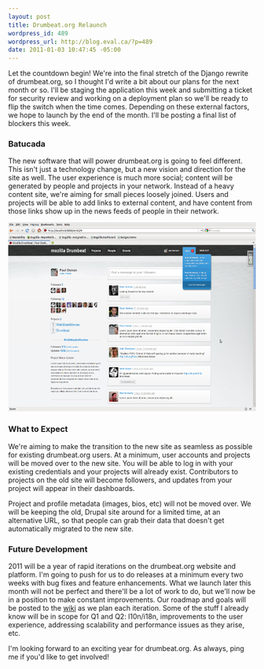 ```yaml
--- 
layout: post
title: Drumbeat.org Relaunch
wordpress_id: 489
wordpress_url: http://blog.eval.ca/?p=489
date: 2011-01-03 10:47:45 -05:00
---
```

Let the countdown begin! We're into the final stretch of the Django rewrite of drumbeat.org, so I thought I'd write a bit about our plans for the next month or so. I'll be staging the application this week and submitting a ticket for security review and working on a deployment plan so we'll be ready to flip the switch when the time comes. Depending on these external factors, we hope to launch by the end of the month. I'll be posting a final list of blockers this week.
<h3>Batucada</h3>
The new software that will power drumbeat.org is going to feel different. This isn't just a technology change, but a new vision and direction for the site as well. The user experience is much more social; content will be generated by people and projects in your network. Instead of a heavy content site, we're aiming for small pieces loosely joined. Users and projects will be able to add links to external content, and have content from those links show up in the news feeds of people in their network.
<p style="text-align: center;"><a href="/images/batucada.png"><img class="aligncenter" title="Screenshot" src="/images/batucada.png" alt="Drumbeat.org Dashboard" width="556.5" height="384" /></a></p>

<h3 style="text-align: left;">What to Expect</h3>
We're aiming to make the transition to the new site as seamless as possible for existing drumbeat.org users. At a minimum, user accounts and projects will be moved over to the new site. You will be able to log in with your existing credentials and your projects will already exist. Contributors to projects on the old site will become followers, and updates from your project will appear in their dashboards.

Project and profile metadata (images, bios, etc) will not be moved over. We will be keeping the old, Drupal site around for a limited time, at an alternative URL, so that people can grab their data that doesn't get automatically migrated to the new site.
<h3>Future Development</h3>
2011 will be a year of rapid iterations on the drumbeat.org website and platform. I'm going to push for us to do releases at a minimum every two weeks with bug fixes and feature enhancements. What we launch later this month will not be perfect and there'll be a lot of work to do, but we'll now be in a position to make constant improvements. Our roadmap and goals will be posted to the <a title="Batucada Wiki" href="http://wiki.mozilla.org/Drumbeat/Batucada">wiki</a> as we plan each iteration. Some of the stuff I already know will be in scope for Q1 and Q2: l10n/i18n, improvements to the user experience, addressing scalability and performance issues as they arise, etc.

I'm looking forward to an exciting year for drumbeat.org. As always, ping me if you'd like to get involved!
